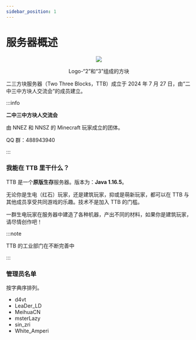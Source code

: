 ```yaml
---
sidebar_position: 1
---
```


# 服务器概述

<center>
    <img src="https://masterlazy.github.io/TwoThreeBlocks-Wiki/img/ttb.svg" style={{width:'10em'}} />
    <p>Logo-“2”和“3”组成的方块</p>
</center>

二三方块服务器（Two Three Blocks，TTB）成立于 2024 年 7 月 27 日，由“二中三中方块人交流会”的成员建立。

:::info

**二中三中方块人交流会**

由 NNEZ 和 NNSZ 的 Minecraft 玩家成立的团体。

QQ 群：488943940

:::

### 我能在 TTB 里干什么？

TTB 是一个**原版生存**服务器。版本为：**Java 1.16.5**。

无论你是生电（红石）玩家，还是建筑玩家，抑或是萌新玩家，都可以在 TTB 与其他成员享受共同游戏的乐趣。技术不是加入 TTB 的门槛。

一群生电玩家在服务器中建造了各种机器，产出不同的材料，如果你是建筑玩家，请尽情创作吧！

:::note

TTB 的工业部门在不断完善中

:::

### 管理员名单

按字典序排列。

- d4vt
- LeaDer_LD
- MeihuaCN
- msterLazy
- sin_zri
- White_Amperi